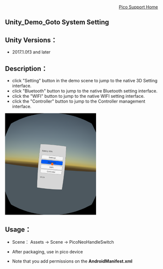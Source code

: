 <p align="right"><a href="https://github.com/PicoSupport/PicoSupport" target="_blank">Pico Support Home</a></p>

## Unity_Demo_Goto System Setting

## Unity Versions：
- 2017.1.0f3 and later

## Description：

- click "Setting" button in the demo scene to jump to the native 3D Setting interface.
- click "Bluetooth" button to jump to the native Bluetooth setting interface.
- click the "WIFI" button to jump to the native WIFI setting interface.
- click the "Controller" button to jump to the Controller management interface.
<img src="/Other/Screenshot.png" width="300"/>

## Usage：
- Scene： Assets -> Scene -> PicoNeoHandleSwitch

- After packaging, use in pico device
- Note that you add permissions on the **AndroidManifest.xml**



